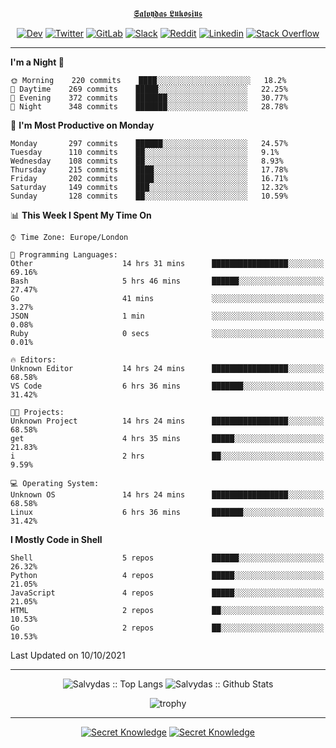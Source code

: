 <div align="center">
  
[𝕾𝖆𝖑𝖛𝖞𝖉𝖆𝖘 𝕷𝖚𝖐𝖔𝖘𝖎𝖚𝖘](https://git.io/JJwwg)
  
[![Dev](https://img.shields.io/badge/-DEV-222222?style=flat-square&logo=dev.to&logoColor=white&link=https://dev.to/sso/)](https://dev.to/sso/)
[![Twitter](https://img.shields.io/badge/-Twitter-222222?style=flat-square&logo=twitter&logoColor=white&link=https://twitter.com/digital_wizz/)](https://twitter.com/digital_wizz/)
[![GitLab](https://img.shields.io/badge/-GitLab-222222?style=flat-square&logo=GitLab&logoColor=white&link=https://gitlab.com/ss-o/)](https://gitlab.com/ss-o/)
[![Slack](https://img.shields.io/badge/-Slack-222222?style=flat-square&logo=Slack&logoColor=white&link=https://digital-teams.slack.com/)](https://digital-teams.slack.com/)
[![Reddit](https://img.shields.io/badge/-Reddit-222222?style=flat-square&logo=Reddit&logoColor=white&link=https://https://www.reddit.com/user/ss-o/)](https://www.reddit.com/user/ss-o/)
[![Linkedin](https://img.shields.io/badge/-LinkedIn-222222?style=flat-square&logo=Linkedin&logoColor=white&link=https://www.linkedin.com/in/digital-clouds/)](https://www.linkedin.com/in/digital-clouds/)
[![Stack Overflow](https://img.shields.io/badge/-Stack%20Overflow-222222?style=flat-square&logo=stack-overflow&logoColor=white&link=https://stackoverflow.com/users/13893752/salvydas-lukosius)](https://stackoverflow.com/users/13893752/salvydas-lukosius)
  
</div>

---

<!--START_SECTION:waka-->
**I'm a Night 🦉** 

```text
🌞 Morning    220 commits    ████░░░░░░░░░░░░░░░░░░░░░   18.2% 
🌆 Daytime    269 commits    █████░░░░░░░░░░░░░░░░░░░░   22.25% 
🌃 Evening    372 commits    ███████░░░░░░░░░░░░░░░░░░   30.77% 
🌙 Night      348 commits    ███████░░░░░░░░░░░░░░░░░░   28.78%

```
📅 **I'm Most Productive on Monday** 

```text
Monday       297 commits    ██████░░░░░░░░░░░░░░░░░░░   24.57% 
Tuesday      110 commits    ██░░░░░░░░░░░░░░░░░░░░░░░   9.1% 
Wednesday    108 commits    ██░░░░░░░░░░░░░░░░░░░░░░░   8.93% 
Thursday     215 commits    ████░░░░░░░░░░░░░░░░░░░░░   17.78% 
Friday       202 commits    ████░░░░░░░░░░░░░░░░░░░░░   16.71% 
Saturday     149 commits    ███░░░░░░░░░░░░░░░░░░░░░░   12.32% 
Sunday       128 commits    ██░░░░░░░░░░░░░░░░░░░░░░░   10.59%

```


📊 **This Week I Spent My Time On** 

```text
⌚︎ Time Zone: Europe/London

💬 Programming Languages: 
Other                    14 hrs 31 mins      █████████████████░░░░░░░░   69.16% 
Bash                     5 hrs 46 mins       ██████░░░░░░░░░░░░░░░░░░░   27.47% 
Go                       41 mins             ░░░░░░░░░░░░░░░░░░░░░░░░░   3.27% 
JSON                     1 min               ░░░░░░░░░░░░░░░░░░░░░░░░░   0.08% 
Ruby                     0 secs              ░░░░░░░░░░░░░░░░░░░░░░░░░   0.01%

🔥 Editors: 
Unknown Editor           14 hrs 24 mins      █████████████████░░░░░░░░   68.58% 
VS Code                  6 hrs 36 mins       ███████░░░░░░░░░░░░░░░░░░   31.42%

🐱‍💻 Projects: 
Unknown Project          14 hrs 24 mins      █████████████████░░░░░░░░   68.58% 
get                      4 hrs 35 mins       █████░░░░░░░░░░░░░░░░░░░░   21.83% 
i                        2 hrs               ██░░░░░░░░░░░░░░░░░░░░░░░   9.59%

💻 Operating System: 
Unknown OS               14 hrs 24 mins      █████████████████░░░░░░░░   68.58% 
Linux                    6 hrs 36 mins       ███████░░░░░░░░░░░░░░░░░░   31.42%

```

**I Mostly Code in Shell** 

```text
Shell                    5 repos             ██████░░░░░░░░░░░░░░░░░░░   26.32% 
Python                   4 repos             █████░░░░░░░░░░░░░░░░░░░░   21.05% 
JavaScript               4 repos             █████░░░░░░░░░░░░░░░░░░░░   21.05% 
HTML                     2 repos             ██░░░░░░░░░░░░░░░░░░░░░░░   10.53% 
Go                       2 repos             ██░░░░░░░░░░░░░░░░░░░░░░░   10.53%

```



 Last Updated on 10/10/2021
<!--END_SECTION:waka-->

---

<div align=center>

![Salvydas :: Top Langs](https://github-readme-stats.vercel.app/api/top-langs/?username=ss-o&langs_count=8&card_width=300&theme=blue-green&layout=compact)
![Salvydas :: Github Stats](https://github-readme-stats.vercel.app/api?username=ss-o&theme=blue-green&layout=compact&no-frame=true)
 
![trophy](https://github-profile-trophy.vercel.app/?username=ss-o&theme=darkhub&rank=SSS,SS,S,AAA,AA,A,B,C&no-frame=true)

---

[![Secret Knowledge](https://github-readme-stats.vercel.app/api/pin/?username=github&repo=government.github.com&card_width=150&theme=blue-green&layout=compact)](https://github.com/github/government.github.com)
[![Secret Knowledge](https://github-readme-stats.vercel.app/api/pin/?username=ss-o&repo=the-book-of-secret-knowledge&card_width=150&theme=blue-green&layout=compact)](https://github.com/ss-o/the-book-of-secret-knowledge)

</div>
